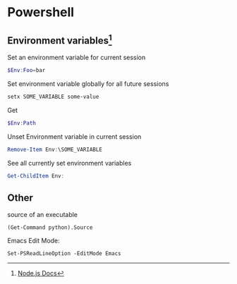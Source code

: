 # Powershell
## Environment variables[^1]
Set an environment variable for current session
```PowerShell
$Env:Foo=bar
```
Set environment variable globally for all future sessions
```PowerShell
setx SOME_VARIABLE some-value
```
Get
```PowerShell
$Env:Path
```
Unset Environment variable in current session
```PowerShell
Remove-Item Env:\SOME_VARIABLE
```
See all currently set environment variables
```PowerShell
Get-ChildItem Env:
```

## Other
source of an executable
```
(Get-Command python).Source
```
Emacs Edit Mode: 
```
Set-PSReadLineOption -EditMode Emacs
```

[^1]: [Node.js Docs](https://docs.cypress.io/guides/references/proxy-configuration#View-unset-and-set-environment-variables)
